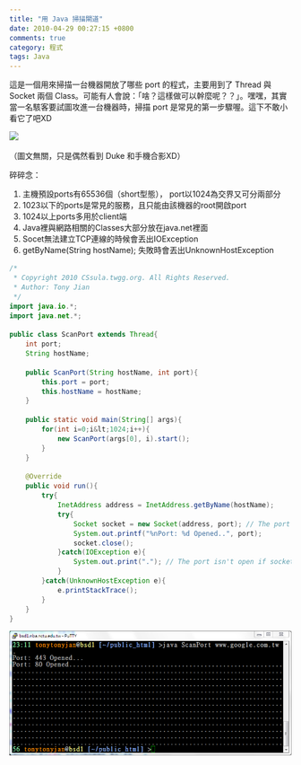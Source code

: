 ```yaml
---
title: "用 Java 掃描閘道"
date: 2010-04-29 00:27:15 +0800
comments: true
category: 程式
tags: Java
---
```

這是一個用來掃描一台機器開放了哪些 port 的程式，主要用到了 Thread 與 Socket 兩個 Class。可能有人會說：「啥？這樣做可以幹麼呢？？」。嘿嘿，其實當一名駭客要試圖攻進一台機器時，掃描 port 是常見的第一步驟喔。這下不敢小看它了吧XD

![](/images/cssula-blog/l2_javame_duke_sdk3.gif)

（圖文無關，只是偶然看到 Duke 和手機合影XD）

<!-- more -->

碎碎念：

<ol>
	<li>主機預設ports有65536個（short型態）， port以1024為交界又可分兩部分</li>
	<li>1023以下的ports是常見的服務，且只能由該機器的root開啟port</li>
	<li>1024以上ports多用於client端</li>
	<li>Java裡與網路相關的Classes大部分放在java.net裡面</li>
	<li>Socet無法建立TCP連線的時候會丟出IOException</li>
	<li>getByName(String hostName); 失敗時會丟出UnknownHostException</li>
</ol>

``` java
/*
 * Copyright 2010 CSsula.twgg.org. All Rights Reserved.
 * Author: Tony Jian
 */
import java.io.*;
import java.net.*;

public class ScanPort extends Thread{
	int port;
	String hostName;

	public ScanPort(String hostName, int port){
		this.port = port;
		this.hostName = hostName;
	}

	public static void main(String[] args){
		for(int i=0;i&lt;1024;i++){
			new ScanPort(args[0], i).start();
		}
	}

	@Override
	public void run(){
		try{
			InetAddress address = InetAddress.getByName(hostName);
			try{
				Socket socket = new Socket(address, port); // The port is open if socket was created succeefully.
				System.out.printf("%nPort: %d Opened..", port);
				socket.close();
			}catch(IOException e){
				System.out.print("."); // The port isn't open if socket throws IOException.
			}
		}catch(UnknownHostException e){
			e.printStackTrace();
		}
	}
}
```

![](/images/cssula-blog/Screenshot-18.png)